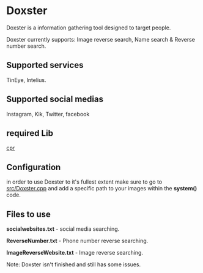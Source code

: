 # Doxster
Doxster is a information gathering tool designed to target people.

Doxster currently supports:
Image reverse search, Name search & Reverse number search.

## Supported services
TinEye, Intelius.

## Supported social medias
Instagram, Kik, Twitter, facebook


## required Lib
[cpr](https://github.com/whoshuu/cpr/)

## Configuration
in order to use Doxster to it's fullest extent make sure to go to [src/Doxster.cpp](https://github.com/Imgp3Dev/Doxster/blob/master/src/Doxster.cpp) and add a specific path to your images within the **system()** code.

## Files to use
**socialwebsites.txt**  - social media searching.

**ReverseNumber.txt**  - Phone number reverse searching.

**ImageReverseWebsite.txt**  - Image reverse searching.

Note: Doxster isn't finished and still has some issues.
